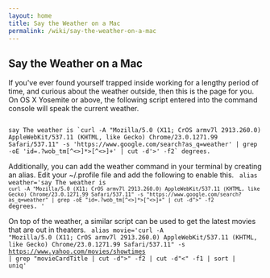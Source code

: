 ```yaml
---
layout: home
title: Say the Weather on a Mac
permalink: /wiki/say-the-weather-on-a-mac
---
```


## Say the Weather on a Mac

If you've ever found yourself trapped inside working for a lengthy period of time, and curious about the weather outside, then this is the page for you.  On OS X Yosemite or above, the following script entered into the command console will speak the current weather.  

<code>
say The weather is `curl -A "Mozilla/5.0 (X11; CrOS armv7l 2913.260.0) AppleWebKit/537.11 (KHTML, like Gecko) Chrome/23.0.1271.99 Safari/537.11" -s 'https://www.google.com/search?as_q=weather' | grep -oE 'id=.?wob_tm[^<>]*>[^<>]+' | cut -d'>' -f2` degrees. 
</code>

Additionally, you can add the weather command in your terminal by creating an alias.  Edit your ~/.profile file and add the following to enable this.
<code>
alias weather='say The weather is `curl -A "Mozilla/5.0 (X11; CrOS armv7l 2913.260.0) AppleWebKit/537.11 (KHTML, like Gecko) Chrome/23.0.1271.99 Safari/537.11" -s "https://www.google.com/search?as_q=weather" | grep -oE "id=.?wob_tm[^<>]*>[^<>]+" | cut -d">" -f2` degrees. '
</code>

On top of the weather, a similar script can be used to get the latest movies that are out in theaters.
<code>
alias movie='curl -A "Mozilla/5.0 (X11; CrOS armv7l 2913.260.0) AppleWebKit/537.11 (KHTML, like Gecko) Chrome/23.0.1271.99 Safari/537.11" -s https://www.yahoo.com/movies/showtimes | grep \"movieCardTitle | cut -d">" -f2 | cut -d"<" -f1 | sort | uniq'
</code>
